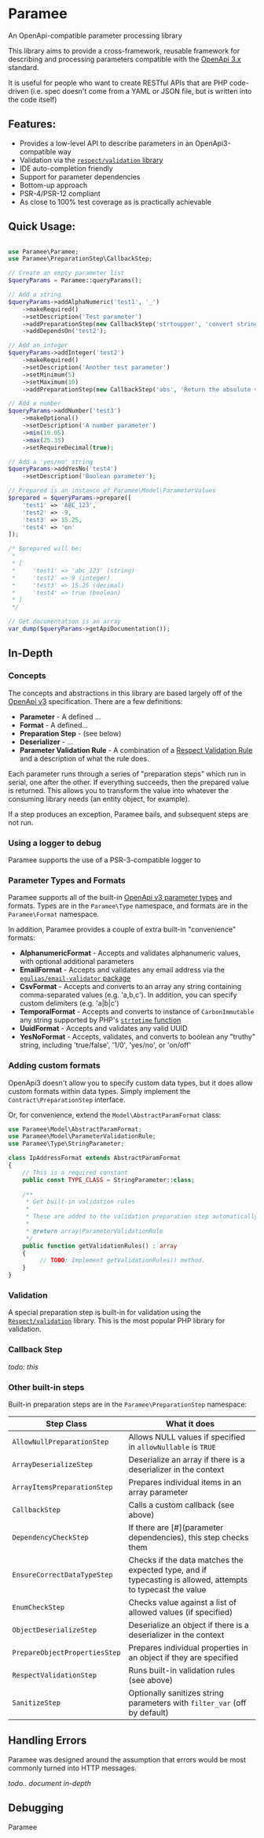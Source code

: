 # Paramee

An OpenApi-compatible parameter processing library

This library aims to provide a cross-framework, reusable framework for
describing and processing parameters compatible with the [OpenApi 3.x](https://swagger.io/specification/)
standard.

It is useful for people who want to create RESTful APIs that are PHP 
code-driven (i.e. spec doesn't come from a YAML or JSON file, but is written into the code itself)
 

## Features:
 
 * Provides a low-level API to describe parameters in an OpenApi3-compatible way
 * Validation via the [`respect/validation` library](https://respect-validation.readthedocs.io/en/1.1/)
 * IDE auto-completion friendly
 * Support for parameter dependencies
 * Bottom-up approach
 * PSR-4/PSR-12 compliant
 * As close to 100% test coverage as is practically achievable
 
## Quick Usage:

```php

use Paramee\Paramee;
use Paramee\PreparationStep\CallbackStep;

// Create an empty parameter list
$queryParams = Paramee::queryParams();

// Add a string
$queryParams->addAlphaNumeric('test1', '_')
    ->makeRequired()
    ->setDescription('Test parameter')
    ->addPreparationStep(new CallbackStep('strtoupper', 'convert string to uppercase'))
    ->addDependsOn('test2');

// Add an integer
$queryParams->addInteger('test2')
    ->makeRequired()
    ->setDescription('Another test parameter')
    ->setMinimum(5)
    ->setMaximum(10)
    ->addPreparationStep(new CallbackStep('abs', 'Return the absolute value of the item passed'));

// Add a number
$queryParams->addNumber('test3')
    ->makeOptional()
    ->setDescription('A number parameter')
    ->min(10.05)
    ->max(25.35)
    ->setRequireDecimal(true);

// Add a 'yes/no' string
$queryParams->addYesNo('test4')
    ->setDescription('Boolean parameter');

// Prepared is an instance of Paramee\Model\ParameterValues
$prepared = $queryParams->prepare([
    'test1' => 'ABC_123',
    'test2' => -9,
    'test3' => 15.25,
    'test4' => 'on'
]);

/* $prepared will be:
 *
 * [
 *     'test1' => 'abc_123' (string)
 *     'test2' => 9 (integer)
 *     'test3' => 15.25 (decimal)
 *     'test4' => true (boolean)
 * ]
 */

// Get documentation is an array 
var_dump($queryParams->getApiDocumentation());
```

## In-Depth

### Concepts

The concepts and abstractions in this library are based largely off of the
[OpenApi v3](https://swagger.io/specification/) specification.  There are
a few definitions:

* **Parameter** - A defined ...
* **Format** - A defined...
* **Preparation Step** - (see below)
* **Deserializer** - ...
* **Parameter Validation Rule** - A combination of a [Respect Validation Rule]((https://respect-validation.readthedocs.io/en/1.1/))
  and a description of what the rule does. 

Each parameter runs through a series of "preparation steps" which run in
serial, one after the other.  If everything succeeds, then the prepared
value is returned. This allows you to transform the value into whatever 
the consuming library needs (an entity object, for example).

If a step produces an exception, Paramee bails, and subsequent steps are
not run.

### Using a logger to debug

Paramee supports the use of a PSR-3-compatible logger to 

### Parameter Types and Formats

Paramee supports all of the built-in [OpenApi v3 parameter types](https://swagger.io/docs/specification/data-models/data-types/)
and formats.  Types are in the `Paramee\Type` namespace, and formats are in
the `Paramee\Format` namespace.

In addition, Paramee provides a couple of extra built-in "convenience" formats:

* **AlphanumericFormat** - Accepts and validates alphanumeric values, with optional
  additional parameters
* **EmailFormat** - Accepts and validates any email address via the 
  [`egulias/email-validator` package](https://packagist.org/packages/egulias/email-validator)
* **CsvFormat** - Accepts and converts to an array any string containing comma-separated
  values (e.g. 'a,b,c').  In addition,  you can specify custom delimiters (e.g. 'a|b|c')
* **TemporalFormat** - Accepts and converts to instance of `CarbonImmutable` any
  string supported by PHP's [`strtotime` function](https://www.php.net/manual/en/function.strtotime.php) 
* **UuidFormat** - Accepts and validates any valid UUID 
* **YesNoFormat** - Accepts, validates, and converts to boolean any 
  "truthy" string, including 'true/false', '1/0', 'yes/no', or 'on/off'

### Adding custom formats

OpenApi3 doesn't allow you to specify custom data types, but it does allow custom
formats within data types.  Simply implement the `Contract\PreparationStep` interface.

Or, for convenience, extend the `Model\AbstractParamFormat` class:

```php
use Paramee\Model\AbstractParamFormat;
use Paramee\Model\ParameterValidationRule;
use Paramee\Type\StringParameter;

class IpAddressFormat extends AbstractParamFormat
{
    // This is a required constant
    public const TYPE_CLASS = StringParameter::class;
    
    /**
     * Get built-in validation rules
     *
     * These are added to the validation preparation step automatically
     *
     * @return array|ParameterValidationRule
     */
    public function getValidationRules() : array
    {
         // TODO: Implement getValidationRules() method.
    }
}
```

### Validation

A special preparation step is built-in for validation using the 
[`Respect/validation`](https://respect-validation.readthedocs.io/en/1.1/) library.
This is the most popular PHP library for validation.

### Callback Step

_todo: this_

### Other built-in steps

Built-in preparation steps are in the `Paramee\PreparationStep` namespace:

| Step Class                         | What it does                                                      |
| ---------------------------------- | ----------------------------------------------------------------- |
| `AllowNullPreparationStep`         | Allows NULL values if specified in `allowNullable` is `TRUE`      |
| `ArrayDeserializeStep`             | Deserialize an array if there is a deserializer in the context    |
| `ArrayItemsPreparationStep`        | Prepares individual items in an array parameter                   |
| `CallbackStep`                     | Calls a custom callback (see above)                               |
| `DependencyCheckStep`              | If there are [#](parameter dependencies), this step checks them   |
| `EnsureCorrectDataTypeStep`        | Checks if the data matches the expected type, and if typecasting is allowed, attempts to typecast the value |
| `EnumCheckStep`                    | Checks value against a list of allowed values (if specified)      |
| `ObjectDeserializeStep`            | Deserialize an object if there is a deserializer in the context   |
| `PrepareObjectPropertiesStep`      | Prepares individual properties in an object if they are specified |
| `RespectValidationStep`            | Runs built-in validation rules (see above)                        |
| `SanitizeStep`                     | Optionally sanitizes string parameters with `filter_var` (off by default) |

## Handling Errors

Paramee was designed around the assumption that errors would be most
commonly turned into HTTP messages.

_todo.. document in-depth_

## Debugging

Paramee 